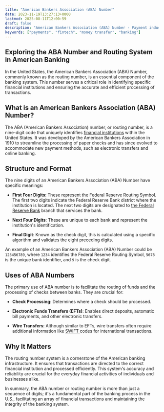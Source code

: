 ```yaml
---
title: "American Bankers Association (ABA) Number"
date: 2023-11-19T13:27:13+0000
lastmod: 2025-08-11T12:00:59
draft: false
description: "American Bankers Association (ABA) Number - Payment industry knowledge and insights"
keywords: ["payments", "fintech", "money transfer", "banking"]
---
```


## Exploring the ABA Number and Routing System in American Banking

In the United States, the American Bankers Association (ABA) Number, commonly known as the routing number, is an essential component of the banking system. This number serves a critical role in identifying specific financial institutions and ensuring the accurate and efficient processing of transactions.

## What is an American Bankers Association (ABA) Number?

The ABA (American Bankers Association) number, or routing number, is a nine-digit code that uniquely identifies [financial institutions](https://faisalkhanllc.xyz/resources/payments-wiki/f/financial-institution-fi/) within the United States. It was developed by the American Bankers Association in 1910 to streamline the processing of paper checks and has since evolved to accommodate new payment methods, such as electronic transfers and online banking.

## Structure and Format

The nine digits of an American Bankers Association (ABA) Number have specific meanings:

- **First Four Digits**: These represent the Federal Reserve Routing Symbol. The first two digits indicate the Federal Reserve Bank district where the institution is located. The next two digits are designated to [the Federal Reserve Bank](https://faisalkhanllc.xyz/resources/payments-wiki/f/federal-reserve-system/) branch that services the bank.

- **Next Four Digits**: These are unique to each bank and represent the institution's identification.

- **Final Digit**: Known as the check digit, this is calculated using a specific algorithm and validates the eight preceding digits.

An example of an American Bankers Association (ABA) Number could be `123456789`, where `1234` identifies the Federal Reserve Routing Symbol, `5678` is the unique bank identifier, and `9` is the check digit.

## Uses of ABA Numbers

The primary use of ABA number is to facilitate the routing of funds and the processing of checks between banks. They are crucial for:

- **Check Processing**: Determines where a check should be processed.

- **Electronic Funds Transfers (EFTs)**: Enables direct deposits, automatic bill payments, and other electronic transfers.

- **Wire Transfers**: Although similar to EFTs, wire transfers often require additional information like [SWIFT ](https://faisalkhan.com/knowledge-center/knowledge-base/banking/swift/)codes for international transactions.

## Why It Matters

The routing number system is a cornerstone of the American banking infrastructure. It ensures that transactions are directed to the correct financial institution and processed efficiently. This system's accuracy and reliability are crucial for the everyday financial activities of individuals and businesses alike.

In summary, the ABA number or routing number is more than just a sequence of digits; it's a fundamental part of the banking process in the U.S., facilitating an array of financial transactions and maintaining the integrity of the banking system.